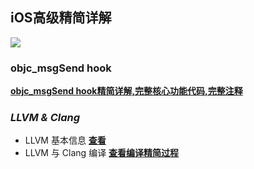 ## iOS高级精简详解
![](https://ws1.sinaimg.cn/large/006tNc79gy1g2j8jrd3yoj31jk0dw1kx.jpg)

### objc_msgSend hook 
[**objc_msgSend hook精简详解,完整核心功能代码,完整注释**](https://github.com/czqasngit/objc_msgSend_hook)


  
### *LLVM & Clang*
  - LLVM 基本信息 [**查看**](https://github.com/czqasngit/iOS_senior/blob/master/llvm/llvm.md)
  - LLVM 与 Clang 编译 [**查看编译精简过程**](https://github.com/czqasngit/iOS_senior/blob/master/llvm/compile.md)



